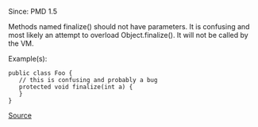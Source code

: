 Since: PMD 1.5

Methods named finalize() should not have parameters.  It is confusing and most likely an attempt to
overload Object.finalize(). It will not be called by the VM.

Example(s):
```
public class Foo {
   // this is confusing and probably a bug
   protected void finalize(int a) {
   }
}
```

[Source](https://pmd.github.io/pmd-5.5.4/pmd-java/rules/java/finalizers.html#FinalizeOverloaded)
